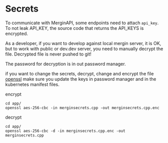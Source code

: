 # Secrets

To communicate with MerginAPI, some endpoints need to attach `api_key`. To not leak API_KEY,
the source code that returns the API_KEYS is encrypted. 

As a developer, if you want to develop against local mergin server, it is OK, but to 
work with public or dev.dev server, you need to manually decrypt the file. Decrypted file is never 
pushed to git!

The password for decryption is in out password manager.

if you want to change the secrets, decrypt, change and encrypt the file 
[openssl](http://stackoverflow.com/questions/16056135/ddg#16056298)
make sure you update the keys in password manager and in the kubernetes
manifest files.

encrypt
```
cd app/
openssl aes-256-cbc -in merginsecrets.cpp -out merginsecrets.cpp.enc
```

decrypt
```
cd app/
openssl aes-256-cbc -d -in merginsecrets.cpp.enc -out merginsecrets.cpp
```
